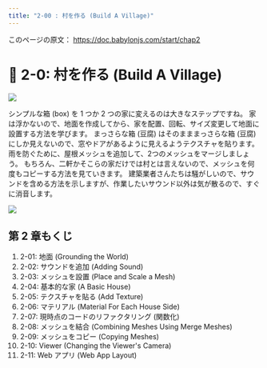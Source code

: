 ```yaml
---
title: "2-00 : 村を作る (Build A Village)"
---
```


このページの原文： https://doc.babylonjs.com/start/chap2

# 🏡 2-0: 村を作る (Build A Village)

![](https://doc.babylonjs.com/_next/image?url=%2Fimg%2Fgetstarted%2Fvillage1.png&w=1920&q=75)


シンプルな箱 (box) を 1 つか 2 つの家に変えるのは大きなステップですね。
家は浮かないので、地面を作成してから、家を配置、回転、サイズ変更して地面に設置する方法を学びます。
まっさらな箱 (豆腐) はそのまままっさらな箱 (豆腐) にしか見えないので、窓やドアがあるように見えるようテクスチャを貼ります。 
雨を防ぐために、屋根メッシュを追加して、2つのメッシュをマージしましょう。 
もちろん、二軒かそこらの家だけでは村とは言えないので、メッシュを何度もコピーする方法を見ていきます。 
建築業者さんたちは騒がしいので、サウンドを含める方法を示しますが、作業したいサウンド以外は気が散るので、すぐに消音します。 

![](https://doc.babylonjs.com/_next/image?url=%2Fimg%2Fgetstarted%2Fview3.png&w=1920&q=75)
## 第 2 章もくじ

1. 2-01: 地面 (Grounding the World)
2. 2-02: サウンドを追加 (Adding Sound)
3. 2-03: メッシュを設置 (Place and Scale a Mesh)
4. 2-04: 基本的な家 (A Basic House)
5. 2-05: テクスチャを貼る (Add Texture)
1. 2-06: マテリアル (Material For Each House Side)
1. 2-07: 現時点のコードのリファクタリング (関数化)
2. 2-08: メッシュを結合 (Combining Meshes Using Merge Meshes)
3. 2-09: メッシュをコピー (Copying Meshes)
4. 2-10: Viewer (Changing the Viewer's Camera)
5. 2-11: Web アプリ (Web App Layout)

